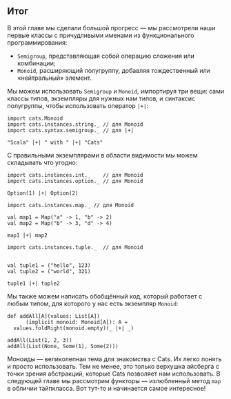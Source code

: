 ## Итог

В этой главе мы сделали большой прогресс — мы рассмотрели
наши первые классы с причудливыми именами из функционального программирования:

- `Semigroup`, представляющая собой операцию сложения или комбинации;
- `Monoid`, расширяющий полугруппу, добавляя тождественный или «нейтральный» элемент.

Мы можем использовать `Semigroup` и `Monoid`, импортируя три вещи:
сами классы типов, экземпляры для нужных нам типов,
и синтаксис полугруппы, чтобы использовать оператор `|+|`:


```tut:book:silent
import cats.Monoid
import cats.instances.string._ // для Monoid
import cats.syntax.semigroup._ // для |+|
```

```tut:book
"Scala" |+| " with " |+| "Cats"
```

С правильными экземплярами в области видимости
мы можем складывать что угодно:

```tut:book:silent
import cats.instances.int._    // для Monoid
import cats.instances.option._ // для Monoid
```

```tut:book
Option(1) |+| Option(2)
```

```tut:book:silent
import cats.instances.map._ // для Monoid

val map1 = Map("a" -> 1, "b" -> 2)
val map2 = Map("b" -> 3, "d" -> 4)
```

```tut:book
map1 |+| map2
```

```tut:book:silent
import cats.instances.tuple._  // для Monoid


val tuple1 = ("hello", 123)
val tuple2 = ("world", 321)
```

```tut:book
tuple1 |+| tuple2
```

Мы также можем написать обобщённый код, который работает с любым типом,
для которого у нас есть экземпляр `Monoid`:

```tut:book:silent
def addAll[A](values: List[A])
      (implicit monoid: Monoid[A]): A =
  values.foldRight(monoid.empty)(_ |+| _)
```

```tut:book
addAll(List(1, 2, 3))
addAll(List(None, Some(1), Some(2)))
```

Моноиды — великолепная тема для знакомства с Cats.
Их легко понять и просто использовать.
Тем не менее, это только верхушка айсберга
с точки зрения абстракций, которые Cats позволяет нам использовать.
В следующей главе мы рассмотрим функторы —
излюбленный метод `map` в обличии тайпкласса.
Вот тут-то и начинается самое интересное!
